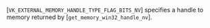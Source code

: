 [`VK_EXTERNAL_MEMORY_HANDLE_TYPE_FLAG_BITS_NV`] specifies a
handle to memory returned by [`get_memory_win32_handle_nv`].